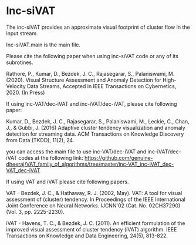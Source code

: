 # Inc-siVAT
The inc-siVAT provides an approximate visual footprint of cluster flow in the input stream. 


Inc-siVAT.main is the main file.


Please cite the following paper when using inc-siVAT code or any of its subrotines.

Rathore, P., Kumar, D., Bezdek, J. C., Rajasegarar, S., Palaniswami, M.(2020). Visual Structure Assessment and Anomaly Detection for High-Velocity Data Streams, Accepted in IEEE Transactions on Cybernetics, 2020. (In Press)



If using inc-VAT/dec-iVAT and inc-iVAT/dec-iVAT, please cite following paper:

Kumar, D., Bezdek, J. C., Rajasegarar, S., Palaniswami, M., Leckie, C., Chan, J., & Gubbi, J. (2016) Adaptive cluster tendency visualization and anomaly detection for streaming data. ACM Transactions on Knowledge Discovery from Data (TKDD), 11(2), 24.

you can access the main file to use inc-VAT/dec-iVAT and inc-iVAT/dec-iVAT codes at the following link:
https://github.com/genuine-dheeraj/VAT_family_of_algorithms/tree/master/inc-VAT_inc-iVAT_dec-VAT_dec-iVAT


If using VAT and iVAT please cite following papers.


VAT - Bezdek, J. C., & Hathaway, R. J. (2002, May). VAT: A tool for visual assessment of (cluster) tendency. In Proceedings of the  IEEE International Joint Conference on Neural Networks. IJCNN'02 (Cat. No. 02CH37290) (Vol. 3, pp. 2225-2230). 


iVAT -  Havens, T. C., & Bezdek, J. C. (2011). An efficient formulation of the improved visual assessment of cluster tendency (iVAT) algorithm. IEEE Transactions on Knowledge and Data Engineering, 24(5), 813-822.
